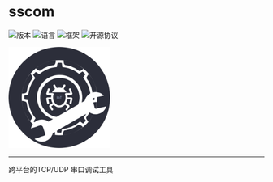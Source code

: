 # sscom

![版本](https://img.shields.io/badge/version-0.1.1-blue.svg)
![语言](https://img.shields.io/badge/language-vue-brightgreen.svg)
![框架](https://img.shields.io/badge/electron-6.0.0-blue.svg)
![开源协议](https://img.shields.io/badge/license-MIT-blue.svg)

<img src="https://github.com/oliujunk/sscom/raw/master/src/assets/logo.png" width="200px"/>

---

跨平台的TCP/UDP 串口调试工具

